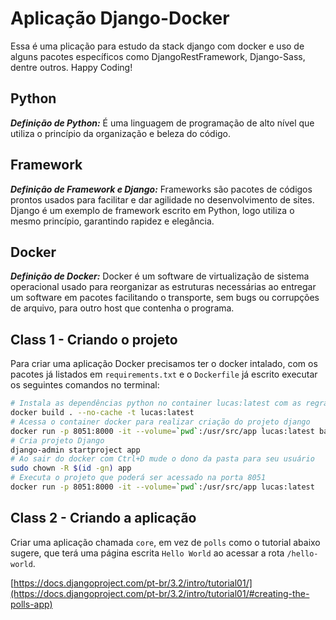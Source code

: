 # Aplicação Django-Docker

Essa é uma plicação para estudo da stack django com docker e uso de alguns pacotes específicos como DjangoRestFramework, Django-Sass, dentre outros. Happy Coding!

## Python

***Definição de Python:*** 
É uma linguagem de programação de alto nível que utiliza o princípio da organização e beleza do código.

## Framework

***Definição de Framework e Django:***
Frameworks são pacotes de códigos prontos usados para facilitar e dar agilidade no desenvolvimento de sites.
Django é um exemplo de framework escrito em Python, logo utiliza o mesmo princípio, garantindo rapidez e elegância.

## Docker

***Definição de Docker:***
Docker é um software de virtualização de sistema operacional usado para reorganizar as estruturas necessárias ao entregar um software em pacotes facilitando o transporte, sem bugs ou corrupções de arquivo, para outro host que contenha o programa.

## Class 1 - Criando o projeto

Para criar uma aplicação Docker precisamos ter o docker intalado, com os pacotes já listados em `requirements.txt` e o `Dockerfile` já escrito executar os seguintes comandos no terminal:

```sh
# Instala as dependências python no container lucas:latest com as regras do Dockerfile
docker build . --no-cache -t lucas:latest
# Acessa o container docker para realizar criação do projeto django
docker run -p 8051:8000 -it --volume=`pwd`:/usr/src/app lucas:latest bash
# Cria projeto Django
django-admin startproject app
# Ao sair do docker com Ctrl+D mude o dono da pasta para seu usuário
sudo chown -R $(id -gn) app
# Executa o projeto que poderá ser acessado na porta 8051
docker run -p 8051:8000 -it --volume=`pwd`:/usr/src/app lucas:latest
```

## Class 2 - Criando a aplicação

Criar uma aplicação chamada `core`, em vez de `polls` como o tutorial abaixo sugere, que terá uma página escrita `Hello World` ao acessar a rota `/hello-world`.

[https://docs.djangoproject.com/pt-br/3.2/intro/tutorial01/](https://docs.djangoproject.com/pt-br/3.2/intro/tutorial01/#creating-the-polls-app)
